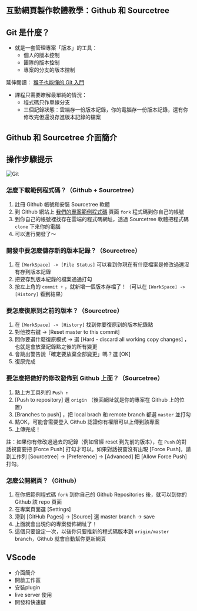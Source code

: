 ## 互動網頁製作軟體教學：Github 和 Sourcetree

## Git 是什麼？

- 就是一套管理專案「版本」的工具：
  - 個人的版本控制
  - 團隊的版本控制
  - 專案的分支的版本控制

延伸閱讀： [猴子也能懂的 Git 入門](https://backlog.com/git-tutorial/tw/intro/intro1_1.html)

- 課程只需要瞭解最單純的情況：
  - 程式碼只作單線分支
  - 三個記錄狀態：雲端存一份版本記錄，你的電腦存一份版本記錄，還有你修改完但還沒存進版本記錄的檔案

## Github 和 Sourcetree 介面簡介

## 操作步驟提示

![Git](https://yucj.github.io/modern-web-for-news/assets/02-git.png)

### 怎麼下載範例程式碼？（Github + Sourcetree）

1. 註冊 Github 帳號和安裝 Sourcetree 軟體
2. 到 Github 網站上 [我們的專案範例程式碼](https://github.com/YuCJ/fullpage)  頁面 `fork`  程式碼到你自己的帳號
3. 到你自己的帳號裡找存在雲端的程式碼網址，透過 Sourcetree 軟體把程式碼 `clone` 下來你的電腦
4. 可以進行開發了～

### 開發中要怎麼儲存新的版本記錄？（Sourcetree）

1. 在 `[WorkSpace] -> [File Status]` 可以看到你現在有什麼檔案是修改過還沒有存到版本記錄
2. 把要存到版本紀錄的檔案通通打勾
3. 按左上角的 `commit +` ，就新增一個版本存檔了！（可以在 `[WorkSpace] -> [History]` 看到結果）

### 要怎麼復原到之前的版本？（Sourcetree）

1. 在 `[WorkSpace] -> [History]` 找到你要復原到的版本紀錄點
2. 對他按右鍵 -> [Reset master to this commit]
3. 問你要選什麼復原模式 -> 選 [Hard - discard all working copy changes] ，也就是會放棄記錄點之後的所有變更
4. 會跳出警告說「確定要放棄全部變更」嗎？選 [OK]
5. 復原完成

### 要怎麼把做好的修改發佈到 Github 上面？（Sourcetree）

1. 點上方工具列的 `Push ↑`
2. [Push to repository] 選 `origin` （後面網址就是你的專案在 Github 上的位置）
3. [Branches to push] ，把 local brach 和 remote branch 都選 `master` 並打勾
4. 點OK，可能會需要登入 Github 認證你有權限可以上傳到該專案
5. 上傳完成！

註：如果你有修改過過去的紀錄（例如曾經 reset 到先前的版本），在 `Push` 的對話視窗要把 [Force Push] 打勾才可以。如果對話視窗沒有出現 [Force Push]，請到工作列 [Sourcetree] -> [Preference] -> [Advanced] 把 [Allow Force Push] 打勾。

### 怎麼公開網頁？（Github）

1. 在你把範例程式碼 `fork` 到你自己的 Github Repositories 後，就可以到你的 Github 該 repo 頁面
2. 在專案頁面選 [Settings]
3. 滑到 [GitHub Pages] -> [Source] 選 master branch -> save
4. 上面就會出現你的專案發佈網址了！
5. 這個只要設定一次，以後你只要推新的程式碼版本到 `origin/master` branch，Github 就會自動幫你更新網頁



## VScode

- 介面簡介
- 開啟工作區
- 安裝plugin
- live server 使用
- 開發和快速鍵